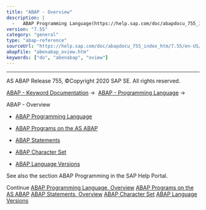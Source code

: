 ```yaml
---
title: "ABAP - Overview"
description: |
  -   ABAP Programming Language(https://help.sap.com/doc/abapdocu_755_index_htm/7.55/en-US/abenabap_overview.htm) -   ABAP Programs on the AS ABAP(https://help.sap.com/doc/abapdocu_755_index_htm/7.55/en-US/abenorganization_of_modules.htm) -   ABAP Statements(https://help.sap.com/doc/abapdocu_755
version: "7.55"
category: "general"
type: "abap-reference"
sourceUrl: "https://help.sap.com/doc/abapdocu_755_index_htm/7.55/en-US/abenabap_oview.htm"
abapFile: "abenabap_oview.htm"
keywords: ["do", "abenabap", "oview"]
---
```


* * *

AS ABAP Release 755, ©Copyright 2020 SAP SE. All rights reserved.

[ABAP - Keyword Documentation](https://help.sap.com/doc/abapdocu_755_index_htm/7.55/en-US/abenabap.htm) →  [ABAP - Programming Language](https://help.sap.com/doc/abapdocu_755_index_htm/7.55/en-US/abenabap_reference.htm) → 

ABAP - Overview

-   [ABAP Programming Language](https://help.sap.com/doc/abapdocu_755_index_htm/7.55/en-US/abenabap_overview.htm)

-   [ABAP Programs on the AS ABAP](https://help.sap.com/doc/abapdocu_755_index_htm/7.55/en-US/abenorganization_of_modules.htm)

-   [ABAP Statements](https://help.sap.com/doc/abapdocu_755_index_htm/7.55/en-US/abenabap_statements_overview.htm)

-   [ABAP Character Set](https://help.sap.com/doc/abapdocu_755_index_htm/7.55/en-US/abencharacter_sets.htm)

-   [ABAP Language Versions](https://help.sap.com/doc/abapdocu_755_index_htm/7.55/en-US/abenabap_versions.htm)

See also the section ABAP Programming in the SAP Help Portal.

Continue
[ABAP Programming Language, Overview](https://help.sap.com/doc/abapdocu_755_index_htm/7.55/en-US/abenabap_overview.htm)
[ABAP Programs on the AS ABAP](https://help.sap.com/doc/abapdocu_755_index_htm/7.55/en-US/abenorganization_of_modules.htm)
[ABAP Statements, Overview](https://help.sap.com/doc/abapdocu_755_index_htm/7.55/en-US/abenabap_statements_overview.htm)
[ABAP Character Set](https://help.sap.com/doc/abapdocu_755_index_htm/7.55/en-US/abencharacter_sets.htm)
[ABAP Language Versions](https://help.sap.com/doc/abapdocu_755_index_htm/7.55/en-US/abenabap_versions.htm)